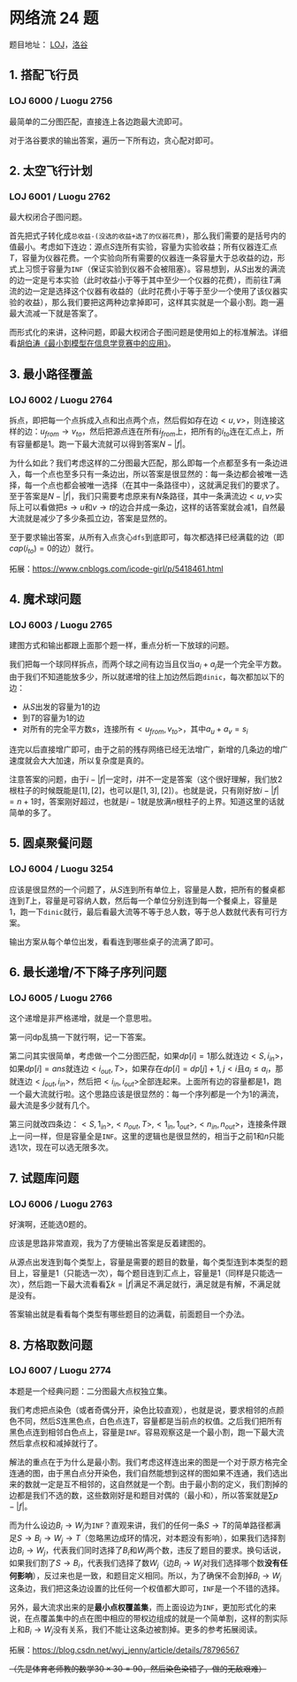 # 网络流 24 题

题目地址： [LOJ](https://loj.ac/problems/search?keyword=%E7%BD%91%E7%BB%9C%E6%B5%81)，[洛谷](https://www.luogu.org/problem/lists?tag=332)

## 1. 搭配飞行员

### LOJ 6000 / Luogu 2756

最简单的二分图匹配，直接连上各边跑最大流即可。

对于洛谷要求的输出答案，遍历一下所有边，贪心配对即可。

## 2. 太空飞行计划

### LOJ 6001 / Luogu 2762

最大权闭合子图问题。

首先把式子转化成`总收益-(没选的收益+选了的仪器花费)`，那么我们需要的是括号内的值最小。考虑如下连边：源点$S$连所有实验，容量为实验收益；所有仪器连汇点$T$，容量为仪器花费。一个实验向所有需要的仪器连一条容量大于总收益的边，形式上习惯于容量为`INF`（保证实验到仪器不会被阻塞）。容易想到，从$S$出发的满流的边一定是亏本实验（此时收益小于等于其中至少一个仪器的花费），而前往$T$满流的边一定是选择这个仪器有收益的（此时花费小于等于至少一个使用了该仪器实验的收益），那么我们要把这两种边拿掉即可，这样其实就是一个最小割。跑一遍最大流减一下就是答案了。

而形式化的来讲，这种问题，即最大权闭合子图问题是使用如上的标准解法。详细看[胡伯涛《最小割模型在信息学竞赛中的应用》](https://wenku.baidu.com/view/986baf00b52acfc789ebc9a9.html)。

## 3. 最小路径覆盖

### LOJ 6002 / Luogu 2764

拆点，即把每一个点拆成入点和出点两个点，然后假如存在边$<u,v>$，则连接这样的边：$u_{from}\to v_{to}$，然后把源点连在所有$i_{from}$上，把所有的$i_{to}$连在汇点上，所有容量都是$1$。跑一下最大流就可以得到答案$N-|f|$。

为什么如此？我们考虑这样的二分图最大匹配，那么即每一个点都至多有一条边进入，每一个点也至多只有一条边出，所以答案是很显然的：每一条边都会被唯一选择，每一个点也都会被唯一选择（在其中一条路径中），这就满足我们的要求了。至于答案是$N-|f|$，我们只需要考虑原来有$N$条路径，其中一条满流边$<u,v>$实际上可以看做把$s\to u$和$v\to t$的边合并成一条边，这样的话答案就会减$1$，自然最大流就是减少了多少条孤立边，答案是显然的。

至于要求输出答案，从所有入点贪心`dfs`到底即可，每次都选择已经满载的边（即$cap(i_{to})=0$的边）就行。

拓展：<https://www.cnblogs.com/icode-girl/p/5418461.html>

## 4. 魔术球问题

### LOJ 6003 / Luogu 2765

建图方式和输出都跟上面那个题一样，重点分析一下放球的问题。

我们把每一个球同样拆点，而两个球之间有边当且仅当$a_i+a_j$是一个完全平方数。由于我们不知道能放多少，所以就递增的往上加边然后跑`dinic`，每次都加以下的边：

- 从$S$出发的容量为$1$的边
- 到$T$的容量为$1$的边
- 对所有的完全平方数$s$，连接所有$<u_{from},v_{to}>$，其中$a_u+a_v=s_i$

连完以后直接增广即可，由于之前的残存网络已经无法增广，新增的几条边的增广速度就会大大加速，所以复杂度是真的。

注意答案的问题，由于$i-|f|$一定时，$i$并不一定是答案（这个很好理解，我们放$2$根柱子的时候既能是$[1],[2]$，也可以是$[1,3],[2]$）。也就是说，只有刚好放$i-|f|=n+1$时，答案刚好超过，也就是$i-1$就是放满$n$根柱子的上界。知道这里的话就简单的多了。

## 5. 圆桌聚餐问题

### LOJ 6004 / Luogu 3254

应该是很显然的一个问题了，从$S$连到所有单位上，容量是人数，把所有的餐桌都连到$T$上，容量是可容纳人数，然后每一个单位分别连到每一个餐桌上，容量是$1$，跑一下`dinic`就行，最后看最大流等不等于总人数，等于总人数就代表有可行方案。

输出方案从每个单位出发，看看连到哪些桌子的流满了即可。

## 6. 最长递增/不下降子序列问题

### LOJ 6005 / Luogu 2766

这个递增是非严格递增，就是一个意思啦。

第一问dp乱搞一下就行啊，记一下答案。

第二问其实很简单，考虑做一个二分图匹配，如果$dp[i]=1$那么就连边$<S,i_{in}>$，如果$dp[i]=ans$就连边$<i_{out},T>$，如果存在$dp[i]=dp[j]+1,j<i$且$a_j\le a_i$，那就连边$<j_{out},i_{in}>$，然后把$<i_{in},i_{out}>$全部连起来。上面所有边的容量都是$1$，跑一个最大流就行啦。这个思路应该是很显然的：每一个序列都是一个为$1$的满流，最大流是多少就有几个。

第三问就改四条边：$<S,1_{in}>, <n_{out},T>, <1_{in},1_{out}>,<n_{in},n_{out}>$，连接条件跟上一问一样，但是容量全是`INF`。这里的逻辑也是很显然的，相当于之前$1$和$n$只能选1次，现在可以选无限多次。

## 7. 试题库问题

### LOJ 6006 / Luogu 2763

好演啊，还能选0题的。

应该是思路非常直观，我为了方便输出答案是反着建图的。

从源点出发连到每个类型上，容量是需要的题目的数量，每个类型连到本类型的题目上，容量是$1$（只能选一次），每个题目连到汇点上，容量是$1$（同样是只能选一次），然后跑一下最大流看看$\sum k=|f|$满足不满足就行，满足就是有解，不满足就是没有。

答案输出就是看看每个类型有哪些题目的边满载，前面题目一个办法。

## 8. 方格取数问题

### LOJ 6007 / Luogu 2774

本题是一个经典问题：二分图最大点权独立集。

我们考虑把点染色（或者奇偶分开，染色比较直观），也就是说，要求相邻的点颜色不同，然后$S$连黑色点，白色点连$T$，容量都是当前点的权值。之后我们把所有黑色点连到相邻白色点上，容量是`INF`。容易观察这是一个最小割，跑一下最大流然后拿点权和减掉就行了。

解法的重点在于为什么是最小割。我们考虑这样连出来的图是一个对于原方格完全连通的图，由于黑白点分开染色，我们自然能想到这样的图如果不连通，我们选出来的数就一定是互不相邻的，这自然就是一个割。由于最小割的定义，我们割掉的边都是我们不选的数，这些数刚好是和题目对偶的（最小和），所以答案就是$\sum p-|f|$。

而为什么设边$B_i\to W_j$为`INF`？直观来讲，我们的任何一条$S\to T$的简单路径都满足$S\to B_i\to W_j\to T$（忽略黑边成环的情况，对本题没有影响），如果我们选择割边$B_i\to W_j$，代表我们同时选择了$B_i$和$W_j$两个数，违反了题目的要求。换句话说，如果我们割了$S\to B_i$，代表我们选择了数$W_j$（边$B_i\to W_j$对我们选择哪个数**没有任何影响**），反过来也是一致，和题目定义相同。所以，为了确保不会割掉$B_i\to W_j$这条边，我们把这条边设置的比任何一个权值都大即可，`INF`是一个不错的选择。

另外，最大流求出来的是**最小点权覆盖集**，而上面设边为`INF`，更加形式化的来说，在点覆盖集中的点在图中相应的带权边组成的就是一个简单割，这样的割实际上和$B_i\to W_j$没有关系，我们不能让这条边被割掉。更多的参考拓展阅读。

拓展：<https://blog.csdn.net/wyj_jenny/article/details/78796567>

~~（先是体育老师教的数学$30\times30=90$，然后染色染错了，做的无敌艰难）~~